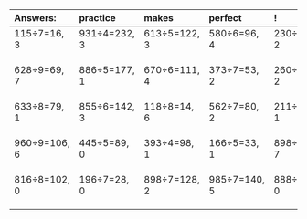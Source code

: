 | Answers: | practice | makes | perfect | ! |
| :--- | :--- | :--- | :--- | :--- |
| 115÷7=16, 3 | 931÷4=232, 3 | 613÷5=122, 3 | 580÷6=96, 4 | 230÷6=38, 2 | 
|   |   |   |   |   | 
|   |   |   |   |   | 
|   |   |   |   |   | 
| 628÷9=69, 7 | 886÷5=177, 1 | 670÷6=111, 4 | 373÷7=53, 2 | 260÷3=86, 2 | 
|   |   |   |   |   | 
|   |   |   |   |   | 
|   |   |   |   |   | 
| 633÷8=79, 1 | 855÷6=142, 3 | 118÷8=14, 6 | 562÷7=80, 2 | 211÷2=105, 1 | 
|   |   |   |   |   | 
|   |   |   |   |   | 
|   |   |   |   |   | 
| 960÷9=106, 6 | 445÷5=89, 0 | 393÷4=98, 1 | 166÷5=33, 1 | 898÷9=99, 7 | 
|   |   |   |   |   | 
|   |   |   |   |   | 
|   |   |   |   |   | 
| 816÷8=102, 0 | 196÷7=28, 0 | 898÷7=128, 2 | 985÷7=140, 5 | 888÷4=222, 0 | 
|   |   |   |   |   | 
|   |   |   |   |   | 
|   |   |   |   |   | 
